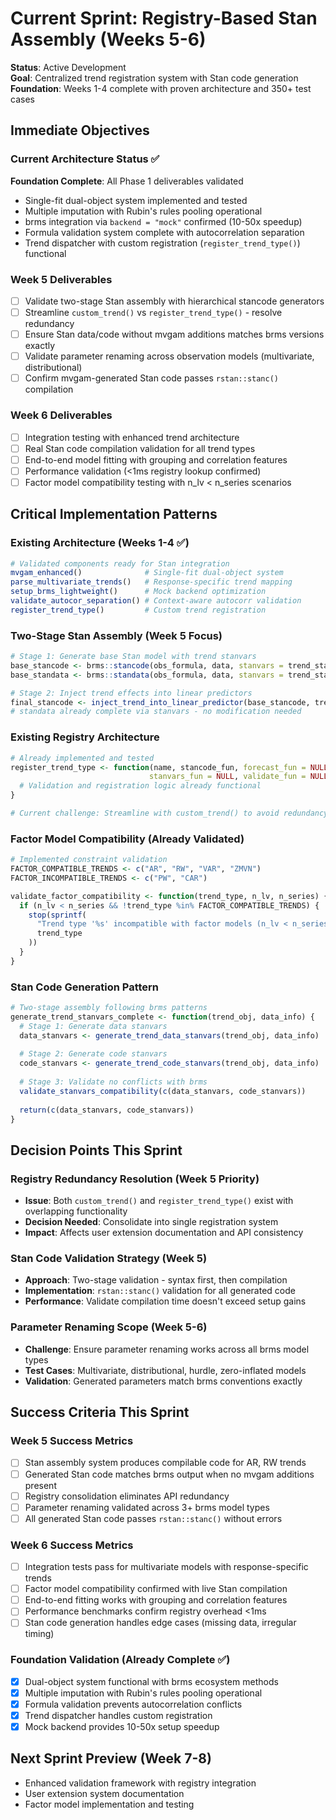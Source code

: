 # Current Sprint: Registry-Based Stan Assembly (Weeks 5-6)

**Status**: Active Development  
**Goal**: Centralized trend registration system with Stan code generation  
**Foundation**: Weeks 1-4 complete with proven architecture and 350+ test cases

## Immediate Objectives

### Current Architecture Status ✅
**Foundation Complete**: All Phase 1 deliverables validated
- Single-fit dual-object system implemented and tested
- Multiple imputation with Rubin's rules pooling operational  
- brms integration via `backend = "mock"` confirmed (10-50x speedup)
- Formula validation system complete with autocorrelation separation
- Trend dispatcher with custom registration (`register_trend_type()`) functional

### Week 5 Deliverables
- [ ] Validate two-stage Stan assembly with hierarchical stancode generators
- [ ] Streamline `custom_trend()` vs `register_trend_type()` - resolve redundancy
- [ ] Ensure Stan data/code without mvgam additions matches brms versions exactly
- [ ] Validate parameter renaming across observation models (multivariate, distributional)
- [ ] Confirm mvgam-generated Stan code passes `rstan::stanc()` compilation

### Week 6 Deliverables  
- [ ] Integration testing with enhanced trend architecture
- [ ] Real Stan code compilation validation for all trend types
- [ ] End-to-end model fitting with grouping and correlation features
- [ ] Performance validation (<1ms registry lookup confirmed)
- [ ] Factor model compatibility testing with n_lv < n_series scenarios

## Critical Implementation Patterns

### Existing Architecture (Weeks 1-4 ✅)
```r
# Validated components ready for Stan integration
mvgam_enhanced()              # Single-fit dual-object system
parse_multivariate_trends()   # Response-specific trend mapping  
setup_brms_lightweight()      # Mock backend optimization
validate_autocor_separation() # Context-aware autocorr validation
register_trend_type()         # Custom trend registration
```

### Two-Stage Stan Assembly (Week 5 Focus)
```r
# Stage 1: Generate base Stan model with trend stanvars
base_stancode <- brms::stancode(obs_formula, data, stanvars = trend_stanvars)
base_standata <- brms::standata(obs_formula, data, stanvars = trend_stanvars)

# Stage 2: Inject trend effects into linear predictors  
final_stancode <- inject_trend_into_linear_predictor(base_stancode, trend_spec)
# standata already complete via stanvars - no modification needed
```

### Existing Registry Architecture
```r
# Already implemented and tested
register_trend_type <- function(name, stancode_fun, forecast_fun = NULL, 
                               stanvars_fun = NULL, validate_fun = NULL, ...) {
  # Validation and registration logic already functional
}

# Current challenge: Streamline with custom_trend() to avoid redundancy
```

### Factor Model Compatibility (Already Validated)
```r
# Implemented constraint validation
FACTOR_COMPATIBLE_TRENDS <- c("AR", "RW", "VAR", "ZMVN")
FACTOR_INCOMPATIBLE_TRENDS <- c("PW", "CAR")  

validate_factor_compatibility <- function(trend_type, n_lv, n_series) {
  if (n_lv < n_series && !trend_type %in% FACTOR_COMPATIBLE_TRENDS) {
    stop(sprintf(
      "Trend type '%s' incompatible with factor models (n_lv < n_series)",
      trend_type
    ))
  }
}
```

### Stan Code Generation Pattern
```r
# Two-stage assembly following brms patterns
generate_trend_stanvars_complete <- function(trend_obj, data_info) {
  # Stage 1: Generate data stanvars
  data_stanvars <- generate_trend_data_stanvars(trend_obj, data_info)
  
  # Stage 2: Generate code stanvars  
  code_stanvars <- generate_trend_code_stanvars(trend_obj, data_info)
  
  # Stage 3: Validate no conflicts with brms
  validate_stanvars_compatibility(c(data_stanvars, code_stanvars))
  
  return(c(data_stanvars, code_stanvars))
}
```

## Decision Points This Sprint

### Registry Redundancy Resolution (Week 5 Priority)
- **Issue**: Both `custom_trend()` and `register_trend_type()` exist with overlapping functionality
- **Decision Needed**: Consolidate into single registration system
- **Impact**: Affects user extension documentation and API consistency

### Stan Code Validation Strategy (Week 5)
- **Approach**: Two-stage validation - syntax first, then compilation
- **Implementation**: `rstan::stanc()` validation for all generated code
- **Performance**: Validate compilation time doesn't exceed setup gains

### Parameter Renaming Scope (Week 5-6)
- **Challenge**: Ensure parameter renaming works across all brms model types
- **Test Cases**: Multivariate, distributional, hurdle, zero-inflated models
- **Validation**: Generated parameters match brms conventions exactly

## Success Criteria This Sprint

### Week 5 Success Metrics
- [ ] Stan assembly system produces compilable code for AR, RW trends
- [ ] Generated Stan code matches brms output when no mvgam additions present
- [ ] Registry consolidation eliminates API redundancy
- [ ] Parameter renaming validated across 3+ brms model types
- [ ] All generated Stan code passes `rstan::stanc()` without errors

### Week 6 Success Metrics
- [ ] Integration tests pass for multivariate models with response-specific trends
- [ ] Factor model compatibility confirmed with live Stan compilation
- [ ] End-to-end fitting works with grouping and correlation features
- [ ] Performance benchmarks confirm registry overhead <1ms
- [ ] Stan code generation handles edge cases (missing data, irregular timing)

### Foundation Validation (Already Complete ✅)
- [x] Dual-object system functional with brms ecosystem methods
- [x] Multiple imputation with Rubin's rules pooling operational
- [x] Formula validation prevents autocorrelation conflicts
- [x] Trend dispatcher handles custom registration
- [x] Mock backend provides 10-50x setup speedup

## Next Sprint Preview (Week 7-8)
- Enhanced validation framework with registry integration
- User extension system documentation
- Factor model implementation and testing

